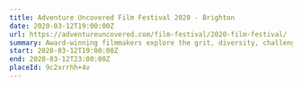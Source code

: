 ```yaml
---
title: Adventure Uncovered Film Festival 2020 - Brighton
date: 2020-03-12T19:00:00Z
url: https://adventureuncovered.com/film-festival/2020-film-festival/
summary: Award-winning filmmakers explore the grit, diversity, challenges and triumphs of adventure’s lesser-known tales.
start: 2020-03-12T19:00:00Z
end: 2020-03-12T23:00:00Z
placeId: 9c2xrrhh+4v
---
```

